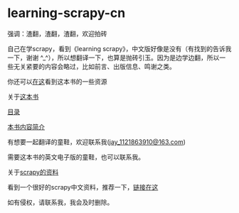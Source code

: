 # learning-scrapy-cn

强调：渣翻，渣翻，渣翻，欢迎拍砖

自己在学scrapy，看到《learning scrapy》，中文版好像是没有（有找到的告诉我一下，谢谢 ^_^），所以想翻译一下，也算是抛砖引玉。因为是边学边翻，所以一些无关紧要的内容会略过，比如前言、出版信息、鸣谢之类。

你还可以[在这](https://github.com/scalingexcellence/scrapybook)看到这本书的一些资源

关于[这本书](https://book.douban.com/subject/26708820/)

[目录](https://github.com/jay3zhang/learning-scrapy-cn/blob/master/%E7%9B%AE%E5%BD%95.md)

[本书内容简介](https://github.com/jay3zhang/learning-scrapy-cn/blob/master/%E6%9C%AC%E4%B9%A6%E5%86%85%E5%AE%B9%E7%AE%80%E4%BB%8B.md)

有想要一起翻译的童鞋，欢迎联系我(jay_1121863910@163.com)

需要这本书的英文电子版的童鞋，也可以联系我。

关于[scrapy的资料](https://github.com/scrapy/scrapy/wiki)

看到一个很好的scrapy中文资料，推荐一下，[链接在这](https://github.com/yidao620c/scrapy-cookbook)

如有侵权，请联系我，我会及时删除。
